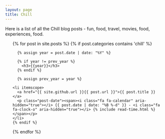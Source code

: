 ```yaml
---
layout: page
title: Chill
---
```

Here is a list of all the Chill blog posts - fun, food, travel, movies, food, experiences, food.

<ul class="posts">
  {% for post in site.posts %}
    {% if post.categories contains 'chill' %}
    
      {% assign year = post.date | date: "%Y" %}

      {% if year != prev_year %}
        <h3>{{year}}</h3>
      {% endif %}

      {% assign prev_year = year %}

    <li itemscope>
      <a href="{{ site.github.url }}{{ post.url }}">{{ post.title }}</a>
      <p class="post-date"><span><i class="fa fa-calendar" aria-hidden="true"></i> {{ post.date | date: "%B %-d" }} - <i class="fa fa-clock-o" aria-hidden="true"></i> {% include read-time.html %}</span></p>
    </li>
    {% endif %}
  {% endfor %}
</ul>
